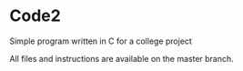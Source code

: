 # Code2
Simple program written in C for a college project

All files and instructions are available on the master branch.
